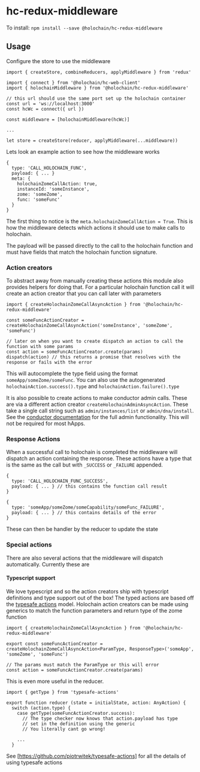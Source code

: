 # hc-redux-middleware

To install: `npm install --save @holochain/hc-redux-middleware`

## Usage

Configure the store to use the middleware

```
import { createStore, combineReducers, applyMiddleware } from 'redux'

import { connect } from '@holochain/hc-web-client'
import { holochainMiddleware } from '@holochain/hc-redux-middleware'

// this url should use the same port set up the holochain container
const url = 'ws://localhost:3000'
const hcWc = connect({ url })

const middleware = [holochainMiddleware(hcWc)]

...

let store = createStore(reducer, applyMiddleware(...middleware))
```

Lets look an example action to see how the middleware works

```
{
  type: 'CALL_HOLOCHAIN_FUNC',
  payload: { ... }
  meta: { 
  	holochainZomeCallAction: true, 
  	instanceId: 'someInstance',
    zome: 'someZome',
    func: 'someFunc'
  }
}
```

The first thing to notice is the `meta.holochainZomeCallAction = True`. This is how the middleware detects which actions it should use to make calls to holochain.

The payload will be passed directly to the call to the holochain function and must have fields that match the holochain function signature.

### Action creators

To abstract away from manually creating these actions this module also provides helpers for doing that. For a particular holochain function call it will create an action creator that you can call later with parameters

```
import { createHolochainZomeCallAsyncAction } from '@holochain/hc-redux-middleware'

const someFuncActionCreator = createHolochainZomeCallAsyncAction('someInstance', 'someZome', 'someFunc')

// later on when you want to create dispatch an action to call the function with some params
const action = someFuncActionCreator.create(params)
dispatch(action) // this returns a promise that resolves with the response or fails with the error

```

This will autocomplete the type field using the format `someApp/someZome/someFunc`. You can also use the autogenerated `holochainAction.success().type` and `holochainAction.failure().type`

It is also possible to create actions to make conductor admin calls. These are via a different action creator `createHolochainAdminAsyncAction`. These take a single call string such as `admin/instances/list` or `admin/dna/install`. See the [conductor documentation](https://developer.holochain.org/api/latest/holochain_conductor_api/interface/struct.ConductorApiBuilder.html#method.with_admin_dna_functions) for the full admin functionality. This will not be required for most hApps. 

### Response Actions

When a successful call to holochain is completed the middleware will dispatch an action containing the response. These actions have a type that is the same as the call but with `_SUCCESS` or `_FAILURE` appended.

```
{
  type: 'CALL_HOLOCHAIN_FUNC_SUCCESS',
  payload: { ... } // this contains the function call result
}

{
  type: 'someApp/someZome/someCapability/someFunc_FAILURE',
  payload: { ... } // this contains details of the error
}
```

These can then be handler by the reducer to update the state

### Special actions

There are also several actions that the middleware will dispatch automatically. Currently these are 

#### Typescript support

We love typescript and so the action creators ship with typescript definitions and type support out of the box! The typed actions are based off the [typesafe actions](https://github.com/piotrwitek/typesafe-actions) model. Holochain action creators can be made using generics to match the function parameters and return type of the zome function

```
import { createHolochainZomeCallAsyncAction } from '@holochain/hc-redux-middleware'

export const someFuncActionCreator = createHolochainZomeCallAsyncAction<ParamType, ResponseType>('someApp', 'someZome', 'someFunc')

// The params must match the ParamType or this will error
const action = someFuncActionCreator.create(params)
```
This is even more useful in the reducer. 

```
import { getType } from 'typesafe-actions'

export function reducer (state = initialState, action: AnyAction) {
  switch (action.type) {
    case getType(someFuncActionCreator.success):
      // The type checker now knows that action.payload has type
      // set in the definition using the generic
      // You literally cant go wrong!

    ...
  }
```
See [https://github.com/piotrwitek/typesafe-actions] for all the details of using typesafe actions


